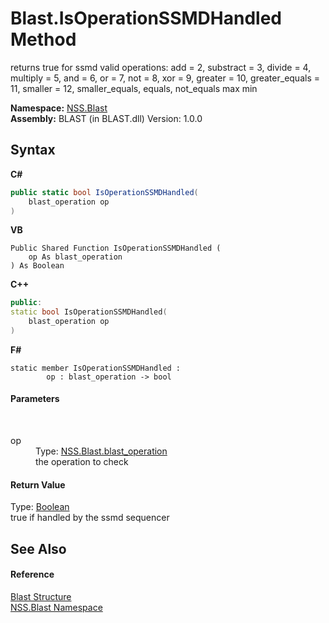 # Blast.IsOperationSSMDHandled Method 
 

returns true for ssmd valid operations: add = 2, substract = 3, divide = 4, multiply = 5, and = 6, or = 7, not = 8, xor = 9, greater = 10, greater_equals = 11, smaller = 12, smaller_equals, equals, not_equals max min

**Namespace:**&nbsp;<a href="88b55311-4a89-0894-e27a-e157e443c7f7">NSS.Blast</a><br />**Assembly:**&nbsp;BLAST (in BLAST.dll) Version: 1.0.0

## Syntax

**C#**<br />
``` C#
public static bool IsOperationSSMDHandled(
	blast_operation op
)
```

**VB**<br />
``` VB
Public Shared Function IsOperationSSMDHandled ( 
	op As blast_operation
) As Boolean
```

**C++**<br />
``` C++
public:
static bool IsOperationSSMDHandled(
	blast_operation op
)
```

**F#**<br />
``` F#
static member IsOperationSSMDHandled : 
        op : blast_operation -> bool 

```


#### Parameters
&nbsp;<dl><dt>op</dt><dd>Type: <a href="545d7548-930f-7c02-0adc-5220144448d3">NSS.Blast.blast_operation</a><br />the operation to check</dd></dl>

#### Return Value
Type: <a href="https://docs.microsoft.com/dotnet/api/system.boolean" target="_blank" rel="noopener noreferrer">Boolean</a><br />true if handled by the ssmd sequencer

## See Also


#### Reference
<a href="efe93ce5-baaf-ed42-b038-35b4ff074233">Blast Structure</a><br /><a href="88b55311-4a89-0894-e27a-e157e443c7f7">NSS.Blast Namespace</a><br />